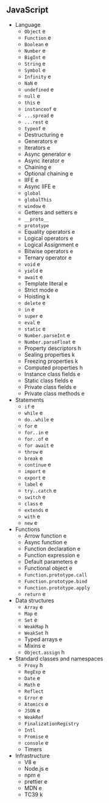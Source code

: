 ## JavaScript

- Language
  - `Object` e
  - `Function` e
  - `Boolean` e
  - `Number` e
  - `BigInt` e
  - `String` e
  - `Symbol` e
  - `Infinity` e
  - `NaN` e
  - `undefined` e
  - `null` e
  - `this` e
  - `instanceof` e
  - `...spread` e
  - `...rest` e
  - `typeof` e
  - Destructuring e
  - Generators e
  - Iterators e
  - Async generator e
  - Async iterator e
  - Chaining e
  - Optional chaining e
  - IIFE e
  - Async IIFE e
  - `global`
  - `globalThis`
  - `window` e
  - Getters and setters e
  - `__proto__`
  - `prototype`
  - Equality operators e
  - Logical operators e
  - Logical Assignment e
  - Bitwise operators e
  - Ternary operator e
  - `void` e
  - `yield` e
  - `await` e
  - Template literal e
  - Strict mode e
  - Hoisting k
  - `delete` e
  - `in` e
  - `super` e
  - `eval` e
  - `static` e
  - `Number.parseInt` e
  - `Number.parseFloat` e
  - Property descriptors h
  - Sealing properties k
  - Freezing properties k
  - Computed properties h
  - Instance class fields e
  - Static class fields e
  - Private class fields e
  - Private class methods e
- Statements
  - `if` e
  - `while` e
  - `do..while` e
  - `for` e
  - `for..in` e
  - `for..of` e
  - `for await` e
  - `throw` e
  - `break` e
  - `continue` e
  - `import` e
  - `export` e
  - `label` e
  - `try..catch` e
  - `switch` e
  - `class` e
  - `extends` e
  - `with` e
  - `new` e
- Functions
  - Arrow function e
  - Async function e
  - Function declaration e
  - Function expression e
  - Default parameters e
  - Functional object e
  - `Function.prototype.call`
  - `Function.prototype.bind`
  - `Function.prototype.apply`
  - `return` e
- Data structures
  - `Array` e
  - `Map` e
  - `Set` e
  - `WeakMap` h
  - `WeakSet` h
  - Typed arrays e
  - Mixins e
  - `Object.assign` h
- Standard classes and namespaces
  - `Proxy` h
  - `RegExp` e
  - `Date` e
  - `Math` e
  - `Reflect`
  - `Error` e
  - `Atomics` e
  - `JSON` e
  - `WeakRef`
  - `FinalizationRegistry`
  - `Intl`
  - `Promise` e
  - `console` e
  - Timers
- Infrastructure
  - V8 e
  - Node.js e
  - npm e
  - prettier e
  - MDN e
  - TC39 k
